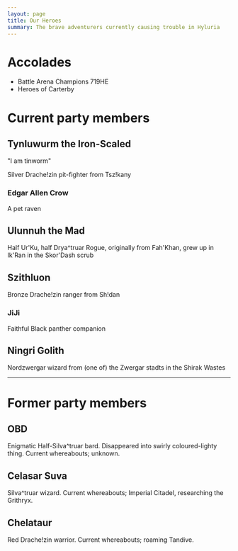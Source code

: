 ```yaml
---
layout: page
title: Our Heroes
summary: The brave adventurers currently causing trouble in Hyluria
---
```


# Accolades

- Battle Arena Champions 719HE
- Heroes of Carterby
# Current party members

## Tynluwurm the Iron-Scaled

"I am tinworm"

Silver Drache!zin pit-fighter from Tsz!kany

### Edgar Allen Crow

A pet raven

## Ulunnuh the Mad

Half Ur'Ku, half Drya^truar Rogue, originally from Fah'Khan, grew up in Ik'Ran in the Skor'Dash scrub

## Szithluon

Bronze Drache!zin ranger from Sh!dan

### JiJi

Faithful Black panther companion

## Ningri Golith

Nordzwergar wizard from (one of) the Zwergar stadts in the Shirak Wastes

---

# Former party members

## OBD

Enigmatic Half-Silva^truar bard. Disappeared into swirly coloured-lighty thing. Current whereabouts; unknown.

## Celasar Suva

Silva^truar wizard. Current whereabouts; Imperial Citadel, researching the Grithryx.

## Chelataur

Red Drache!zin warrior. Current whereabouts; roaming Tandive.